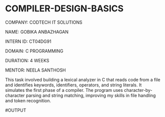 # COMPILER-DESIGN-BASICS

COMPANY: CODTECH IT SOLUTIONS

NAME: GOBIKA ANBAZHAGAN

INTERN ID: CT04DG91

DOMAIN: C PROGRAMMING

DURATION: 4 WEEKS

MENTOR: NEELA SANTHOSH

This task involved building a lexical analyzer in C that reads code from a file and identifies keywords, identifiers, operators, and string literals. It simulates the first phase of a compiler. The program uses character-by-character parsing and string matching, improving my skills in file handling and token recognition.

#OUTPUT
